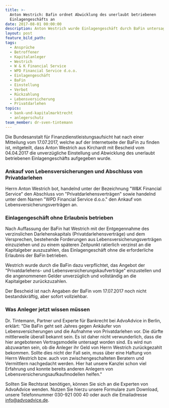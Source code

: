 ```yaml
---
title: >-
  Anton Westrich: Bafin ordnet Abwicklung des unerlaubt betriebenen
  Einlagengeschäfts an
date: 2017-08-01 00:00:00
description: Anton Westrich wurde Einlagengeschäft durch BaFin untersagt
layout: post
feature_bild_path:
tags:
  - Ansprüche
  - Betroffener
  - Kapitalanleger
  - Westrich
  - W & K Financial Service
  - WPD Financial Service d.o.o.
  - Einlagengeschäft
  - BaFin
  - Einstellung
  - Verbot
  - Rückzahlung
  - Lebensversicherung
  - Privatdarlehen
topics:
  - bank-und-kapitalmarktrecht
  - anlegerschutz
team_member: dr-sven-tintemann
---
```



Die Bundesanstalt f&uuml;r Finanzdienstleistungsaufsicht hat nach einer Mitteilung vom 17.07.2017, welche auf der Internetseite der BaFin zu finden ist, mitgeteilt, dass Anton Westrich aus Kirchardt mit Bescheid vom 04.04.2017 die unverz&uuml;gliche Einstellung und Abwicklung des unerlaubt betriebenen Einlagengesch&auml;fts aufgegeben wurde.

### Ankauf von Lebensversicherungen und Abschluss von Privatdarlehen

Herrn Anton Westrich bot, handelnd unter der Bezeichnung "W&K Financial Service" den Abschluss von "Privatdarlehensvertr&auml;gen" sowie handelnd unter dem Namen "WPD Financial Service d.o.o." den Ankauf von Lebensversicherungsvertr&auml;gen an.

### Einlagengesch&auml;ft ohne Erlaubnis betrieben

Nach Auffassung der BaFin hat Westrich mit der Entgegennahme des verzinslichen Darlehenskapitals (Privatdarlehensvertr&auml;ge) und dem Versprechen, bestehende Forderungen aus Lebensversicherungsvertr&auml;gen einzuziehen und zu einem sp&auml;teren Zeitpunkt ratierlich verzinst an die Kapitalgeber auszuzahlen, das Einlagengesch&auml;ft ohne die erforderliche Erlaubnis der BaFin betrieben.

Westrich wurde durch die BaFin dazu verpflichtet, das Angebot der "Privatdarlehens- und Lebensversicherungskaufvertr&auml;ge" einzustellen und die angenommenen Gelder unverz&uuml;glich und vollst&auml;ndig an die Kapitalgeber zur&uuml;ckzuzahlen.

Der Bescheid ist nach Angaben der BaFin vom 17.07.2017 noch nicht bestandskr&auml;ftig, aber sofort vollziehbar.

### Was Anleger jetzt wissen m&uuml;ssen

Dr. Tintemann, Partner und Experte f&uuml;r Bankrecht bei AdvoAdvice in Berlin, erkl&auml;rt: "Die BaFin geht seit Jahres gegen Ank&auml;ufer von Lebensversicherungen und die Aufnahme von Privatdarlehen vor. Die d&uuml;rfte mittlerweile &uuml;berall bekannt sein. Es ist daher nicht verwunderlich, dass die hier angebotenen Vertragsmodelle untersagt worden sind. Es wird nun abzuwarten sein, ob die Anleger ihr Geld von Herrn Westrich zur&uuml;ckgezahlt bekommen. Sollte dies nicht der Fall sein, muss &uuml;ber eine Haftung von Herrn Westrich bzw. auch von zwischengeschalteten Beratern und Vermittlern nachgedacht werden. Hier hat unsere Kanzlei schon viel Erfahrung und konnte bereits anderen Anlegern von Lebensversicherungsaufkaufmodellen helfen."

Sollten Sie Rechtsrat ben&ouml;tigen, k&ouml;nnen Sie sich an die Experten von AdvoAdvice wenden. Nutzen Sie hierzu unsere Formulare zum Download, unsere Telefonnummer 030-921 000 40 oder auch die Emailadresse info@advoadvice.de.
